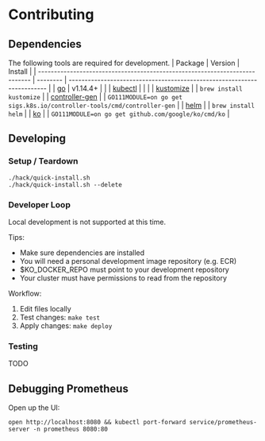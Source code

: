 # Contributing

## Dependencies

The following tools are required for development.
| Package                                                                     | Version  | Install                                                                 |
| --------------------------------------------------------------------------- | -------- | ----------------------------------------------------------------------- |
| [go](https://golang.org/dl/)                                                | v1.14.4+ |                                                                         |
| [kubectl](https://kubernetes.io/docs/tasks/tools/install-kubectl/)          |          |                                                                         |
| [kustomize](https://kubernetes-sigs.github.io/kustomize/installation/)      |          | `brew install kustomize`                                                |
| [controller-gen](https://book.kubebuilder.io/reference/controller-gen.html) |          | `GO111MODULE=on go get sigs.k8s.io/controller-tools/cmd/controller-gen` |
| [helm](https://helm.sh/docs/intro/install/)                                 |          | `brew install helm`                                                     |
| [ko](https://github.com/google/ko)                                          |          | `GO111MODULE=on go get github.com/google/ko/cmd/ko`                     |

## Developing

### Setup / Teardown

```
./hack/quick-install.sh
./hack/quick-install.sh --delete
```

### Developer Loop

Local development is not supported at this time.

Tips:

* Make sure dependencies are installed
* You will need a personal development image repository (e.g. ECR)
* $KO_DOCKER_REPO must point to your development repository
* Your cluster must have permissions to read from the repository

Workflow:

1. Edit files locally
2. Test changes: `make test`
3. Apply changes: `make deploy`

### Testing

TODO

## Debugging Prometheus

Open up the UI:

```
open http://localhost:8080 && kubectl port-forward service/prometheus-server -n prometheus 8080:80
```

